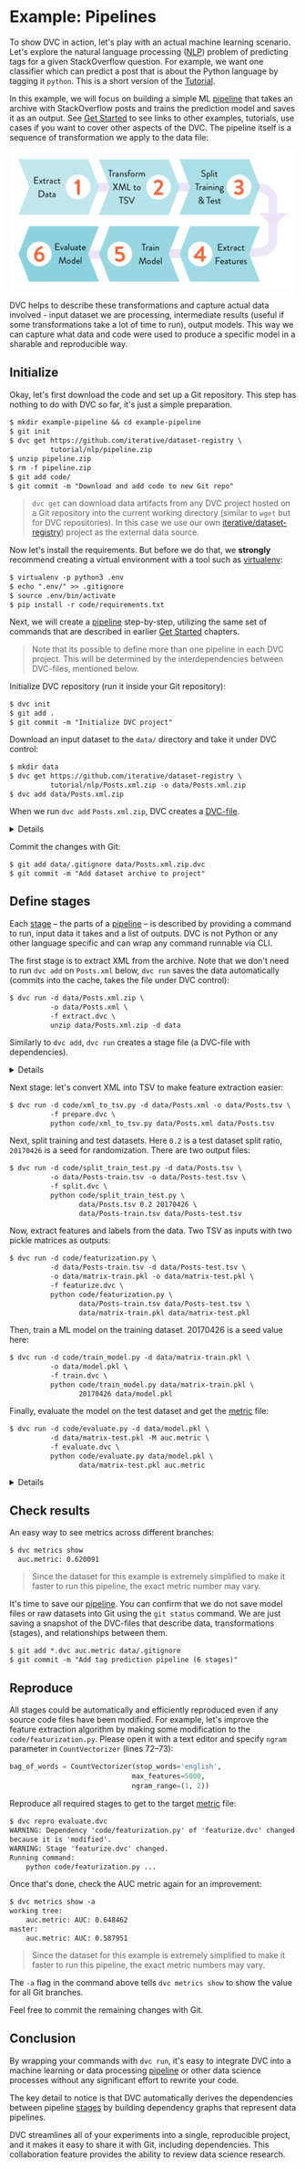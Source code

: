 # Example: Pipelines

To show DVC in action, let's play with an actual machine learning scenario.
Let's explore the natural language processing
([NLP](https://en.wikipedia.org/wiki/Natural_language_processing)) problem of
predicting tags for a given StackOverflow question. For example, we want one
classifier which can predict a post that is about the Python language by tagging
it `python`. This is a short version of the [Tutorial](/doc/tutorial).

In this example, we will focus on building a simple ML
[pipeline](/doc/command-reference/pipeline) that takes an archive with
StackOverflow posts and trains the prediction model and saves it as an
<abbr>output</abbr>. See [Get Started](/doc/get-started) to see links to other
examples, tutorials, use cases if you want to cover other aspects of the DVC.
The pipeline itself is a sequence of transformation we apply to the data file:

![](/static/img/example-flow-2x.png)

DVC helps to describe these transformations and capture actual data involved -
input dataset we are processing, intermediate results (useful if some
transformations take a lot of time to run), output models. This way we can
capture what data and code were used to produce a specific model in a sharable
and reproducible way.

## Initialize

Okay, let's first download the code and set up a Git repository. This step has
nothing to do with DVC so far, it's just a simple preparation.

```dvc
$ mkdir example-pipeline && cd example-pipeline
$ git init
$ dvc get https://github.com/iterative/dataset-registry \
          tutorial/nlp/pipeline.zip
$ unzip pipeline.zip
$ rm -f pipeline.zip
$ git add code/
$ git commit -m "Download and add code to new Git repo"
```

> `dvc get` can download data artifacts from any DVC project hosted on a Git
> repository into the current working directory (similar to `wget` but for DVC
> repositories). In this case we use our own
> [iterative/dataset-registry](https://github.com/iterative/dataset-registry))
> project as the external data source.

Now let's install the requirements. But before we do that, we **strongly**
recommend creating a virtual environment with a tool such as
[virtualenv](https://virtualenv.pypa.io/en/stable/):

```dvc
$ virtualenv -p python3 .env
$ echo ".env/" >> .gitignore
$ source .env/bin/activate
$ pip install -r code/requirements.txt
```

Next, we will create a [pipeline](/doc/command-reference/pipeline) step-by-step,
utilizing the same set of commands that are described in earlier
[Get Started](/doc/get-started) chapters.

> Note that its possible to define more than one pipeline in each DVC project.
> This will be determined by the interdependencies between DVC-files, mentioned
> below.

Initialize DVC repository (run it inside your Git repository):

```dvc
$ dvc init
$ git add .
$ git commit -m "Initialize DVC project"
```

Download an input dataset to the `data/` directory and take it under DVC
control:

```dvc
$ mkdir data
$ dvc get https://github.com/iterative/dataset-registry \
          tutorial/nlp/Posts.xml.zip -o data/Posts.xml.zip
$ dvc add data/Posts.xml.zip
```

When we run `dvc add` `Posts.xml.zip`, DVC creates a
[DVC-file](/doc/user-guide/dvc-file-format).

<details>

### Expand to learn about DVC internals

`dvc init` created a new directory `.dvc/`, with `config`, `.gitignore` files,
and the cache directory. These files and directories are hidden from users in
general. Users don't interact with these files directly. See
[DVC Files and Directories](/doc/user-guide/dvc-files-and-directories) to learn
more.

Note that the DVC-file created by `dvc add` has no dependencies, a.k.a. an
_orphan_ [stage file](/doc/command-reference/run):

```yaml
md5: c183f094869ef359e87e68d2264b6cdd
wdir: ..
outs:
  - md5: ce68b98d82545628782c66192c96f2d2
    path: data/Posts.xml.zip
    cache: true
    metric: false
    persist: false
```

This is the file that should be committed into a version control system instead
of the data file itself.

The data file `Posts.xml.zip` is linked (or copied) from
`.dvc/cache/ce/68b98d82545628782c66192c96f2d2`, and added to `.gitignore`. Even
if you remove it in the workspace, or `git checkout` a different commit, the
data is not lost if a corresponding DVC-file is committed. It's enough to run
`dvc checkout` or `dvc pull` to restore data files.

</details>

Commit the changes with Git:

```dvc
$ git add data/.gitignore data/Posts.xml.zip.dvc
$ git commit -m "Add dataset archive to project"
```

## Define stages

Each [stage](/doc/command-reference/run) – the parts of a
[pipeline](/doc/command-reference/pipeline) – is described by providing a
command to run, input data it takes and a list of <abbr>outputs</abbr>. DVC is
not Python or any other language specific and can wrap any command runnable via
CLI.

The first stage is to extract XML from the archive. Note that we don't need to
run `dvc add` on `Posts.xml` below, `dvc run` saves the data automatically
(commits into the <abbr>cache</abbr>, takes the file under DVC control):

```dvc
$ dvc run -d data/Posts.xml.zip \
          -o data/Posts.xml \
          -f extract.dvc \
          unzip data/Posts.xml.zip -d data
```

Similarly to `dvc add`, `dvc run` creates a stage file (a DVC-file with
dependencies).

<details>

### Expand to learn more about DVC internals

Here's what the `extract.dvc` stage file looks like:

```yaml
md5: c4280355ffe277571c1b7aa8a43d8107
cmd: unzip data/Posts.xml.zip -d data
wdir: .
deps:
  - md5: ce68b98d82545628782c66192c96f2d2
    path: data/Posts.xml.zip
outs:
  - md5: a304afb96060aad90176268345e10355
    path: data/Posts.xml
    cache: true
    metric: false
    persist: false
```

Just like the DVC-file we created earlier with `dvc add`, this stage file uses
checksums that point to the cache to describe and version control dependencies
and outputs. Output `data/Posts.xml` file is saved as
`.dvc/cache/a3/04afb96060aad90176268345e10355` and linked (or copied) to the
workspace, as well as added to `.gitignore`.

Two things are worth noticing here. First, by analyzing dependencies and outputs
that DVC-files describe, we can restore the full series of commands (pipeline
stages) we need to apply. This is important when you run `dvc repro` to
regenerate the final or intermediate result.

Second, hopefully it's clear by now that the actual data is stored in the
`.dvc/cache` directory, each file having a name in a form of an md5 hash. This
cache is similar to Git's
[objects database](https://git-scm.com/book/en/v2/Git-Internals-Git-Objects) but
made specifically to handle large data files.

> **Note!** For performance with large datasets, DVC can use file links from the
> cache to the workspace to avoid copying actual file contents. Refer to
> [File link types](/docs/user-guide/large-dataset-optimization#file-link-types-for-the-dvc-cache)
> to learn which options exist and how to enable them.

</details>

Next stage: let's convert XML into TSV to make feature extraction easier:

```dvc
$ dvc run -d code/xml_to_tsv.py -d data/Posts.xml -o data/Posts.tsv \
          -f prepare.dvc \
          python code/xml_to_tsv.py data/Posts.xml data/Posts.tsv
```

Next, split training and test datasets. Here `0.2` is a test dataset split
ratio, `20170426` is a seed for randomization. There are two output files:

```dvc
$ dvc run -d code/split_train_test.py -d data/Posts.tsv \
          -o data/Posts-train.tsv -o data/Posts-test.tsv \
          -f split.dvc \
          python code/split_train_test.py \
                 data/Posts.tsv 0.2 20170426 \
                 data/Posts-train.tsv data/Posts-test.tsv
```

Now, extract features and labels from the data. Two TSV as inputs with two
pickle matrices as outputs:

```dvc
$ dvc run -d code/featurization.py \
          -d data/Posts-train.tsv -d data/Posts-test.tsv \
          -o data/matrix-train.pkl -o data/matrix-test.pkl \
          -f featurize.dvc \
          python code/featurization.py \
                 data/Posts-train.tsv data/Posts-test.tsv \
                 data/matrix-train.pkl data/matrix-test.pkl
```

Then, train a ML model on the training dataset. 20170426 is a seed value here:

```dvc
$ dvc run -d code/train_model.py -d data/matrix-train.pkl \
          -o data/model.pkl \
          -f train.dvc \
          python code/train_model.py data/matrix-train.pkl \
                 20170426 data/model.pkl
```

Finally, evaluate the model on the test dataset and get the
[metric](/doc/command-reference/metrics) file:

```dvc
$ dvc run -d code/evaluate.py -d data/model.pkl \
          -d data/matrix-test.pkl -M auc.metric \
          -f evaluate.dvc \
          python code/evaluate.py data/model.pkl \
                 data/matrix-test.pkl auc.metric
```

<details>

### Expand to learn more about DVC internals

By analyzing dependencies and outputs in DVC-files, we can generate a dependency
graph: a series of commands DVC needs to execute. `dvc repro` does this in order
to restore a pipeline and reproduce its intermediate or final results.

`dvc pipeline show` helps to visualize pipelines (run it with `-c` option to see
actual commands instead of DVC-files):

```dvc
$ dvc pipeline show --ascii evaluate.dvc
       +------------------------+
       | data/Posts.xml.zip.dvc |
       +------------------------+
                    *
                    *
                    *
            +-------------+
            | extract.dvc |
            +-------------+
                    *
                    *
                    *
            +-------------+
            | prepare.dvc |
            +-------------+
                    *
                    *
                    *
              +-----------+
              | split.dvc |
              +-----------+
                    *
                    *
                    *
            +---------------+
            | featurize.dvc |
            +---------------+
             **           ***
           **                **
         **                    **
+-----------+                    **
| train.dvc |                  **
+-----------+                **
             **           ***
               **       **
                 **   **
            +--------------+
            | evaluate.dvc |
            +--------------+
```

</details>

## Check results

An easy way to see metrics across different branches:

```dvc
$ dvc metrics show
  auc.metric: 0.620091
```

> Since the dataset for this example is extremely simplified to make it faster
> to run this pipeline, the exact metric number may vary.

It's time to save our [pipeline](/doc/command-reference/pipeline). You can
confirm that we do not save model files or raw datasets into Git using the
`git status` command. We are just saving a snapshot of the DVC-files that
describe data, transformations (stages), and relationships between them.

```dvc
$ git add *.dvc auc.metric data/.gitignore
$ git commit -m "Add tag prediction pipeline (6 stages)"
```

## Reproduce

All stages could be automatically and efficiently reproduced even if any source
code files have been modified. For example, let's improve the feature extraction
algorithm by making some modification to the `code/featurization.py`. Please
open it with a text editor and specify `ngram` parameter in `CountVectorizer`
(lines 72–73):

```python
bag_of_words = CountVectorizer(stop_words='english',
                              max_features=5000,
                              ngram_range=(1, 2))
```

Reproduce all required stages to get to the target
[metric](/doc/command-reference/metrics) file:

```dvc
$ dvc repro evaluate.dvc
WARNING: Dependency 'code/featurization.py' of 'featurize.dvc' changed because it is 'modified'.
WARNING: Stage 'featurize.dvc' changed.
Running command:
	python code/featurization.py ...
```

Once that's done, check the AUC metric again for an improvement:

```dvc
$ dvc metrics show -a
working tree:
	auc.metric: AUC: 0.648462
master:
	auc.metric: AUC: 0.587951
```

> Since the dataset for this example is extremely simplified to make it faster
> to run this pipeline, the exact metric numbers may vary.

The `-a` flag in the command above tells `dvc metrics show` to show the value
for all Git branches.

Feel free to commit the remaining changes with Git.

## Conclusion

By wrapping your commands with `dvc run`, it's easy to integrate DVC into a
machine learning or data processing [pipeline](/doc/command-reference/pipeline)
or other data science processes without any significant effort to rewrite your
code.

The key detail to notice is that DVC automatically derives the dependencies
between pipeline [stages](/doc/command-reference/run) by building dependency
graphs that represent data pipelines.

DVC streamlines all of your experiments into a single, reproducible
<abbr>project</abbr>, and it makes it easy to share it with Git, including
dependencies. This collaboration feature provides the ability to review data
science research.

